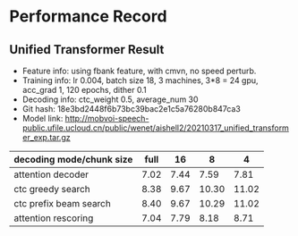 # Performance Record

## Unified Transformer Result

* Feature info: using fbank feature, with cmvn, no speed perturb.
* Training info: lr 0.004, batch size 18, 3 machines, 3*8 = 24 gpu, acc_grad 1, 120 epochs, dither 0.1
* Decoding info: ctc_weight 0.5, average_num 30
* Git hash: 18e3bd2448f6b73bc39bac2e1c5a76280b847ca3
* Model link: http://mobvoi-speech-public.ufile.ucloud.cn/public/wenet/aishell2/20210317_unified_transformer_exp.tar.gz

| decoding mode/chunk size | full | 16   | 8     | 4     |
|--------------------------|------|------|-------|-------|
| attention decoder        | 7.02 | 7.44 | 7.59  | 7.81  |
| ctc greedy search        | 8.38 | 9.67 | 10.30 | 11.02 |
| ctc prefix beam search   | 8.40 | 9.67 | 10.29 | 11.02 |
| attention rescoring      | 7.04 | 7.79 | 8.18  | 8.71  |
